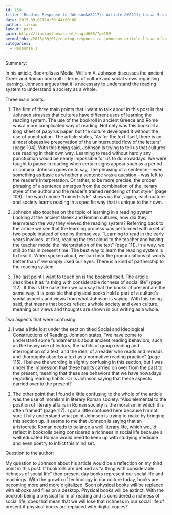 ```yaml
---
id: 159
title: 'Reading Response to Johnson&#8217;s Article &#8211; Lissa Milano'
date: 2015-09-01T14:50:44+00:00
author: lissam
layout: post
guid: http://lindsaythomas.net/engl4600/?p=159
permalink: /2015/09/01/reading-response-to-johnsons-article-lissa-milano/
categories:
  - Response 1
---
```

Summary:

In his article, Bookrolls as Media, William A. Johnson discusses the ancient Greek and Roman bookroll in terms of culture and social views regarding learning. Johnson argues that it is necessary to understand the reading system to understand a society as a whole.

Three main points:

  1. The first of three main points that I want to talk about in this post is that Johnson stresses that cultures have different uses of learning the reading system. The use of the bookroll in ancient Greece and Rome was a more complicated way of reading. Not only was this bookroll a long sheet of papyrus paper, but the culture developed it without the use of punctuation. The article states, “As for the text itself, there is an almost obsessive preservation of the uninterrupted flow of the letters” (page 104). With this being said, Johnson is trying to tell us that cultures use reading in their own way. Learning to read without hardly any punctuation would be nearly impossible for us to do nowadays. We were taught to pause in reading when certain signs appear such as a period or comma. Johnson goes on to say, The phrasing of a sentence – even something as basic as whether a sentence was a question – was left to the reader’s interpretation. Or rather, to be more precise, the proper phrasing of a sentence emerges from the combination of the literary style of the author and the reader’s trained rendering of that style” (page 109). The word choice “trained style” shows us that, again, each culture and society learns reading in a specific way that is unique to their own.

<ol start="2">
  <li>
    Johnson also touches on the topic of learning in a reading system. Looking at the ancient Greek and Roman cultures, how did they learn/teach the way they viewed the reading system? Referring back to the article we see that the learning process was performed with a set of two people instead of one by themselves. “Learning to read in the early years involves, at first, reading the text aloud to the teacher and having the teacher model the interpretation of the text” (page 111). In a way, we still do this in present time. The best way to learn the reading system is to hear it. When spoken aloud, we can hear the pronunciations of words better than if we simply used our eyes. There is a kind of partnership to the reading system.
  </li>
</ol>

<ol start="3">
  <li>
    The last point I want to touch on is the bookroll itself. The article describes it as “a thing with considerable richness of social life” (page 112). If this is the case then we can say that the books of present are the same way. It is possible that physical books hold a part of a culture’s social aspects and views from what Johnson is saying. With this being said, that means that books reflect a whole society and even culture, meaning our views and thoughts are shown in our writing as a whole.
  </li>
</ol>

Two aspects that were confusing:

  1. I was a little lost under the section titled Social and Ideological Constructions of Reading. Johnson states, “we have come to understand some fundamentals about ancient reading behaviors, such as the heavy use of lectors, the habits of group reading and interrogation of a text, and the ideal of a reader who reads and rereads and thoroughly absorbs a text as a normative reading practice” (page 115). I believe the wording is slightly confusing in this section, but I was under the impression that these habits carried on over from the past to the present, meaning that these are behaviors that we have nowadays regarding reading habits. Or is Johnson saying that these aspects carried over to the present?

<ol start="2">
  <li>
    The other point that I found a little confusing to the whole of the article was the use of moralism in literary Roman society. “Also elemental to the position of literary affairs in Roman society is the moralism in which it is often framed” (page 117). I got a little confused here because I’m not sure I fully understand what point Johnson is trying to make by bringing this section up. It seems to me that Johnson is saying that an aristocratic Roman needs to balance a well literary life, which would reflect in bookrolls being considered a richness in social life because a well educated Roman would need to keep up with studying medicine and even poetry to inflict this mind set.
  </li>
</ol>

Question to the author:

My question to Johnson about his article would be a reflection on my third point in this post. If bookrolls are defined as “a thing with considerable richness of social life” then present day books represent our social life and teachings. With the growth of technology in our culture today, books are becoming more and more digitalized. Soon physical books will be replaced with ebooks and files on a desktop. Physical books will be extinct. With the bookroll being a physical form of reading and is considered a richness of social life, does that mean that we will lose that richness in our social life of present if physical books are replaced with digital copies?